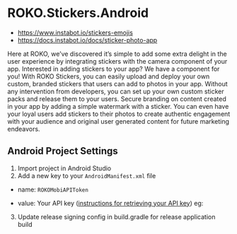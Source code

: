 # ROKO.Stickers.Android
  - https://www.instabot.io/stickers-emojis
  - https://docs.instabot.io/docs/sticker-photo-app

Here at ROKO, we’ve discovered it’s simple to add some extra delight in the user experience by integrating stickers with the camera component of your app. Interested in adding stickers to your app? We have a component for you! With ROKO Stickers, you can easily upload and deploy your own custom, branded stickers that users can add to photos in your app. Without any intervention from developers, you can set up your own custom sticker packs and release them to your users. Secure branding on content created in your app by adding a simple watermark with a sticker. You can even have your loyal users add stickers to their photos to create authentic engagement with your audience and original user generated content for future marketing endeavors.

## Android Project Settings

1. Import project in Android Studio
2. Add a new key to your `AndroidManifest.xml` file
  - name: `ROKOMobiAPIToken`
  - value: Your API key ([instructions for retrieving your API key](https://docs.instabot.io/docs/web-basic-setup#section-1-get-your-instabot-api-key)) eg:

    <meta-data android:name="ROKOMobiAPIToken" android:value="nJM8BOaGCgm1zdOEWs/mwLsao" />
	

3. Update release signing config in build.gradle for release application build
